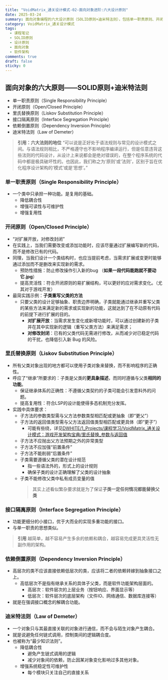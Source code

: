 ```yaml
---
title: "VoidMatrix_通关设计模式-02-面向对象进阶:六大设计原则"
date: 2025-03-24
summary: 面向对象编程的六大设计原则（SOLID原则+迪米特法则），包括单一职责原则、开闭原则、里氏替换原则、接口隔离原则、依赖倒置原则和迪米特法则的核心概念与实践应用。
category: VoidMatrix_通关设计模式
tags:
  - 课程笔记
  - SOLID原则
  - 设计原则
  - 面向对象
  - 软件架构
comments: true
draft: false
sticky: 0
---
```

## 面向对象的六大原则——SOLID原则+迪米特法则

- 单一职责原则（Single Responsibility Principle）
- 开闭原则（Open/Closed Principle）
- 里氏替换原则（Liskov Substitution Principle）
- 接口隔离原则（Interface Segregation Principle）
- 依赖倒置原则（Dependency Inversion Principle）
- 迪米特法则（Law of Demeter）

> **引用：六大法则的地位**
> “可以说是正好处于语法规则与常见的设计模式之间。与语法规则相比，不严格遵守也不影响程序编译运行，但是任意违背这些法则的代码设计，从设计上来说都会是绝对错误的，在整个程序系统的代码中都是极具破坏性的。也因此，我们称之为‘原则’或‘法则’，区别于旨在优化程序设计架构的‘模式’或是‘思想’。”

### 单一职责原则（Single Responsibility Principle）
- 一个类中只承担一种功能。是复用的基础。
	- 降低耦合性
	- 增强可读性与可维护性
	- 增强复用性

### 开闭原则（Open/Closed Principle）
- “对扩展开放，对修改封闭”
- 在实践上，当我们需要改变或添加功能时，应该尽量通过扩展编写新的代码，而不是修改已有的代码。
- 同理，当我们设计一个类结构时，也应当提前考虑，当需求扩展或变更时能够通过添加而不是删改来实现新的需求。
	- 预防性措施：防止修改操作引入新的bug （**如果一段代码能跑就不要动它.jpg**）
	- 提高灵活性：符合开闭原则的易扩展结构，可以更好的应对需求变化。（尤其对于游戏开发）
- 最简实践示例：**子类重写父类的方法**
	- 只要父类的设计足够抽象、职责边界明确，子类就能通过继承并重写父类的某些方法来满足新的需求或实现新的功能，这就达到了在不动原有代码的前提下进行扩展的目的。
		- **对扩展开放**：当需求发生变化或新增功能时，可以通过创建新的子类并在其中实现新的逻辑（重写父类方法）来满足需求；
		- **对修改封闭**：已有的父类代码无需进行修改，从而减少对已稳定代码的干扰，也降低引入新 Bug 的风险。

### 里氏替换原则（Liskov Substitution Principle）
- 所有父类对象出现的地方都可以使用子类对象来替换，而不影响程序的正确性。
- 呼应了“继承”所要求的：子类是父类的**更具象描述**，而同时遵循与父类**相同的功能**。
	- 保证继承体系的正确性：不遵循父类契约的子类可能会引发意料外的问题。
	- 提高复用性：符合LSP的设计能使得多态机制充分发挥。
- 实践中具体要求：
	- 子方法的参数类型需与父方法参数类型相匹配或更抽象（即“更父”）
	- 子方法的返回值类型需与父方法返回值类型相匹配或更具体（即“更子”）
		- 可能有些绕，详见[DWHITE/1_Projects/课程学习/VoidMatrix_通关设计模式：游戏开发架构宝典/里氏替换_参数与返回值](/posts/DWHITE-1_Projects-课程学习-VoidMatrix_通关设计模式-游戏开发架构宝典-里氏替换_参数与返回值)
	- 子方法不应抛出父方法预期之外的异常类型
	- 子方法不应加强“前置条件”
	- 子方法不能削弱“后置条件”
	- 子类需要遵循父类的潜在设计规范
		- 指一些语法外的，形式上的设计规则
		- 确保子类的设计正确理解了父类的设计抽象
	- 子类不能修改父类中私有成员变量的值
		> 其实上述看似繁杂要求就是为了保证**子类一定任何情况都能替换父类**

### 接口隔离原则（Interface Segregation Principle）
- 功能更细分的小接口，优于大而全的实现多重功能的接口。
- 与单一职责的思想类似。

> **引用**
> 越简单，越不容易产生多余的依赖和耦合，越容易完成更具灵活性无副作用的架构。

### 依赖倒置原则（Dependency Inversion Principle）
- 高层次的类不应该直接依赖低层次的类，应该将二者的依赖转嫁到抽象接口之上。
	- 高低层次不是指有继承关系的具体子父类，而是软件功能架构层面的。
		- 高层次：软件层次的上层业务（按钮响应、界面显示等）
		- 低层次：软件层次的底层架构（文件IO、网络通信、数据库连接等）
- 就是在强调接口概念的解耦合功能。

### 迪米特法则（Law of Demeter）
- 一个对象只与其最直接关联的对象进行通信，而不会与陌生对象产生耦合。
- 就是说避免任何链式调用，控制类间的逻辑耦合度。
- 也被称为“最少知识法则”。
	- 降低耦合性
		- 避免产生链式调用的逻辑
		- 减少对象间的依赖，防止因某对象变化影响过多其他对象。
	- 增强系统稳定性可维护性
		- 每个模块只关注自己的直接关系